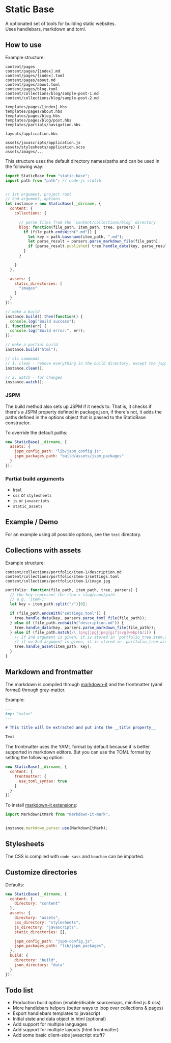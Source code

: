 # Static Base

A optionated set of tools for building static websites.  
Uses handlebars, markdown and toml.



## How to use

Example structure:

```
content/pages
content/pages/[index].md
content/pages/[index].toml
content/pages/about.md
content/pages/about.toml
content/pages/blog.toml
content/collections/blog/sample-post-1.md
content/collections/blog/sample-post-2.md

templates/pages/[index].hbs
templates/pages/about.hbs
templates/pages/blog.hbs
templates/pages/blog/post.hbs
templates/partials/navigation.hbs

layouts/application.hbs

assets/javascripts/application.js
assets/stylesheets/application.scss
assets/images/...
```

This structure uses the default directory names/paths
and can be used in the following way:

```js
import StaticBase from "static-base";
import path from "path"; // node-js stdlib


// 1st argument, project root
// 2nd argument, options
let instance = new StaticBase(__dirname, {
  content: {
    collections: {

      // parse files from the `content/collections/blog` directory
      blog: function(file_path, item_path, tree, parsers) {
        if (file_path.endsWith(".md")) {
          let key = path.basename(item_path, ".md");
          let parse_result = parsers.parse_markdown_file(file_path);
          if (parse_result.published) tree.handle_data(key, parse_result);
        }
      }

    }
  },

  assets: {
    static_directories: [
      "images"
    ]
  }
});

// make a build
instance.build().then(function() {
  console.log("Build success");
}, function(err) {
  console.log("Build error:", err);
});

// make a partial build
instance.build("html");

// cli commands
// 1. clean - remove everything in the build directory, except the jspm_packages directory
instance.clean();

// 2. watch - for changes
instance.watch();
```


### JSPM

The build method also sets up JSPM if it needs to. That is, it checks if there's a JSPM property defined in package.json, if there's not, it adds the paths defined in the options object that is passed to the StaticBase constructor.

To override the default paths:

```js
new StaticBase(__dirname, {
  assets: {
    jspm_config_path: "lib/jspm_config.js",
    jspm_packages_path: "build/assets/jspm_packages"
  }
});
```


### Partial build arguments

- `html`
- `css` or `stylesheets`
- `js` or `javascripts`
- `static_assets`



## Example / Demo

For an example using all possible options, see the `test` directory.



## Collections with assets

Example structure:

```
content/collections/portfolio/item-1/description.md
content/collections/portfolio/item-1/settings.toml
content/collections/portfolio/item-1/image.jpg
```

```js
portfolio: function(file_path, item_path, tree, parsers) {
  // the key represent the item's slug/name/path
  // e.g. 'item-1'
  let key = item_path.split("/")[0];

  if (file_path.endsWith("settings.toml")) {
    tree.handle_data(key, parsers.parse_toml_file(file_path));
  } else if (file_path.endsWith("description.md")) {
    tree.handle_data(key, parsers.parse_markdown_file(file_path));
  } else if (file_path.match(/\.(png|jpg|jpeg|gif|svg|webp)$/i)) {
    // if 2nd argument is given, it is stored in `portfolio_tree.item.assets`
    // if no 2nd argument is given, it is stored in `portfolio_tree.assets`
    tree.handle_asset(item_path, key);
  }
}
```



## Markdown and frontmatter

The markdown is compiled through [markdown-it](https://github.com/markdown-it/markdown-it) and the frontmatter (yaml format) through [gray-matter](https://github.com/jonschlinkert/gray-matter).

Example:

```markdown
---
key: "value"
---

# This title will be extracted and put into the __title property__

Text
```

The frontmatter uses the YAML format by default because it is better supported in markdown editors. But you can use the TOML format by setting the following option:

```js
new StaticBase(__dirname, {
  content: {
    frontmatter: {
      use_toml_syntax: true
    }
  }
})
```

To install [markdown-it extensions](https://github.com/markdown-it/markdown-it#syntax-extensions):

```js
import MarkdownItMark from "markdown-it-mark";


instance.markdown_parser.use(MarkdownItMark);
```



## Stylesheets

The CSS is compiled with `node-sass` and `bourbon` can be imported.



## Customize directories

Defaults:

```js
new StaticBase(__dirname, {
  content: {
    directory: "content"
  },
  assets: {
    directory: "assets",
    css_directory: "stylesheets",
    js_directory: "javascripts",
    static_directories: [],

    jspm_config_path: "jspm-config.js",
    jspm_packages_path: "lib/jspm_packages",
  },
  build: {
    directory: "build",
    json_directory: "data"
  }
});
```



## Todo list

- Production build option (enable/disable sourcemaps, minified js & css)
- More handlebars helpers (better ways to loop over collections & pages)
- Export handlebars templates to javascript
- Initial state and data object in html (optional)
- Add support for multiple languages
- Add support for multiple layouts (html frontmatter)
- Add some basic client-side javascript stuff?
